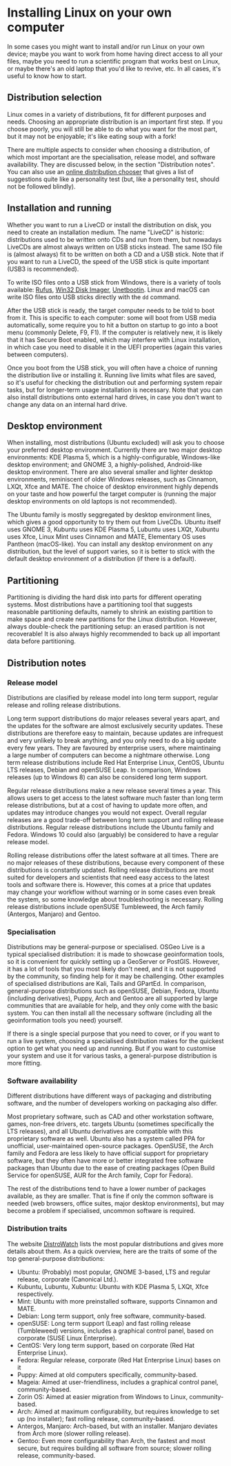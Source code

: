 # Installing Linux on your own computer

In some cases you might want to install and/or run Linux on your own device; maybe you want to work from home having direct access to all your files, maybe you need to run a scientific program that works best on Linux, or maybe there's an old laptop that you'd like to revive, etc. In all cases, it's useful to know how to start.

## Distribution selection

Linux comes in a variety of distributions, fit for different purposes and needs. Choosing an appropriate distribution is an important first step. If you choose poorly, you will still be able to do what you want for the most part, but it may not be enjoyable; it's like eating soup with a fork!

There are multiple aspects to consider when choosing a distribution, of which most important are the specialisation, release model, and software availability. They are discussed below, in the section "Distribution notes". You can also use an [online distribution chooser](https://distrochooser.de/) that gives a list of suggestions quite like a personality test (but, like a personality test, should not be followed blindly).

## Installation and running

Whether you want to run a LiveCD or install the distribution on disk, you need to create an installation medium. The name "LiveCD" is historic: distributions used to be written onto CDs and run from them, but nowadays LiveCDs are almost always written on USB sticks instead. The same ISO file is (almost always) fit to be written on both a CD and a USB stick. Note that if you want to run a LiveCD, the speed of the USB stick is quite important (USB3 is recommended).

To write ISO files onto a USB stick from Windows, there is a variety of tools available: [Rufus](https://rufus.akeo.ie/), [Win32 Disk Imager](https://sourceforge.net/projects/win32diskimager/), [Unetbootin](https://unetbootin.github.io/). Linux and macOS can write ISO files onto USB sticks directly with the `dd` command.

After the USB stick is ready, the target computer needs to be told to boot from it. This is specific to each computer: some will boot from USB media automatically, some require you to hit a button on startup to go into a boot menu (commonly Delete, F9, F1). If the computer is relatively new, it is likely that it has Secure Boot enabled, which may interfere with Linux installation, in which case you need to disable it in the UEFI properties (again this varies between computers).

Once you boot from the USB stick, you will often have a choice of running the distribution live or installing it. Running live limits what files are saved, so it's useful for checking the distribution out and performing system repair tasks, but for longer-term usage installation is necessary. Note that you can also install distributions onto external hard drives, in case you don't want to change any data on an internal hard drive.

## Desktop environment

When installing, most distributions (Ubuntu excluded) will ask you to choose your preferred desktop environment. Currently there are two major desktop environments: KDE Plasma 5, which is a highly-configurable, Windows-like desktop environment; and GNOME 3, a highly-polished, Android-like desktop environment. There are also several smaller and lighter desktop environments, reminiscent of older Windows releases, such as Cinnamon, LXQt, Xfce and MATE. The choice of desktop environment highly depends on your taste and how powerful the target computer is (running the major desktop environments on old laptops is not recommended).

The Ubuntu family is mostly seggregated by desktop environment lines, which gives a good opportunity to try them out from LiveCDs. Ubuntu itself uses GNOME 3, Kubuntu uses KDE Plasma 5, Lubuntu uses LXQt, Xubuntu uses Xfce, Linux Mint uses Cinnamon and MATE, Elementary OS uses Pantheon (macOS-like). You can install any desktop environment on any distribution, but the level of support varies, so it is better to stick with the default desktop environment of a distribution (if there is a default).

## Partitioning

Partitioning is dividing the hard disk into parts for different operating systems. Most distributions have a partitioning tool that suggests reasonable partitioning defaults, namely to shrink an existing partition to make space and create new partitions for the Linux distribution. However, always double-check the partitioning setup: an erased partition is not recoverable! It is also always highly recommended to back up all important data before partitioning.

## Distribution notes

### Release model

Distributions are clasified by release model into long term support, regular release and rolling release distributions.

Long term support distributions do major releases several years apart, and the updates for the software are almost exclusively security updates. These distributions are therefore easy to maintain, because updates are infrequest and very unlikely to break anything, and you only need to do a big update every few years. They are favoured by enterprise users, where maintinaing a large number of computers can become a nightmare otherwise. Long term release distributions include Red Hat Enterprise Linux, CentOS, Ubuntu LTS releases, Debian and openSUSE Leap. In comparison, Windows releases (up to Windows 8) can also be considered long term support.

Regular release distributions make a new release several times a year. This allows users to get access to the latest software much faster than long term release distributions, but at a cost of having to update more often, and updates may introduce changes you would not expect. Overall regular releases are a good trade-off between long term support and rolling release distributions. Regular release distributions include the Ubuntu family and Fedora. Windows 10 could also (arguably) be considered to have a regular release model.

Rolling release distributions offer the latest software at all times. There are no major releases of these distributions, because every component of these distributions is constantly updated. Rolling release distributions are most suited for developers and scientists that need easy access to the latest tools and software there is. However, this comes at a price that updates may change your workflow without warning or in some cases even break the system, so some knowledge about troubleshooting is necessary. Rolling release distributions include openSUSE Tumbleweed, the Arch family (Antergos, Manjaro) and Gentoo.

### Specialisation

Distributions may be general-purpose or specialised. OSGeo Live is a typical specialised distribution: it is made to showcase geoinformation tools, so it is convenient for quickly setting up a GeoServer or PostGIS. However, it has a lot of tools that you most likely don't need, and it is not supported by the community, so finding help for it may be challenging. Other examples of specialised distributions are Kali, Tails and GPartEd. In comparison, general-purpose distributions such as openSUSE, Debian, Fedora, Ubuntu (including derivatives), Puppy, Arch and Gentoo are all supported by large communities that are available for help, and they only come with the basic system. You can then install all the necessary software (including all the geoinformation tools you need) yourself.

If there is a single special purpose that you need to cover, or if you want to run a live system, choosing a specialised distribution makes for the quickest option to get what you need up and running. But if you want to customise your system and use it for various tasks, a general-purpose distribution is more fitting.

### Software availability

Different distributions have different ways of packaging and distributing software, and the number of developers working on packaging also differ.

Most proprietary software, such as CAD and other workstation software, games, non-free drivers, etc. targets Ubuntu (sometimes specifically the LTS releases), and all Ubuntu derivatives are compatible with this proprietary software as well. Ubuntu also has a system called PPA for unofficial, user-maintained open-source packages. OpenSUSE, the Arch family and Fedora are less likely to have official support for proprietary software, but they often have more or better integrated free software packages than Ubuntu due to the ease of creating packages (Open Build Service for openSUSE, AUR for the Arch family, Copr for Fedora).

The rest of the distributions tend to have a lower number of packages available, as they are smaller. That is fine if only the common software is needed (web browsers, office suites, major desktop environments), but may become a problem if specialised, uncommon software is required.

### Distribution traits

The website [DistroWatch](http://distrowatch.com/) lists the most popular distributions and gives more details about them. As a quick overview, here are the traits of some of the top general-purpose distributions:

* Ubuntu: (Probably) most popular, GNOME 3-based, LTS and regular release, corporate (Canonical Ltd.).
* Kubuntu, Lubuntu, Xubuntu: Ubuntu with KDE Plasma 5, LXQt, Xfce respectively.
* Mint: Ubuntu with more preinstalled software, supports Cinnamon and MATE.
* Debian: Long term support, only free software, community-based.
* openSUSE: Long term support (Leap) and fast rolling release (Tumbleweed) versions, includes a graphical control panel, based on corporate (SUSE Linux Enterprise).
* CentOS: Very long term support, based on corporate (Red Hat Enterprise Linux).
* Fedora: Regular release, corporate (Red Hat Enterprise Linux) bases on it
* Puppy: Aimed at old computers specifically, community-based.
* Mageia: Aimed at user-friendliness, includes a graphical control panel, community-based.
* Zorin OS: Aimed at easier migration from Windows to Linux, community-based.
* Arch: Aimed at maximum configurability, but requires knowledge to set up (no installer); fast rolling release, community-based.
* Antergos, Manjaro: Arch-based, but with an installer. Manjaro deviates from Arch more (slower rolling release).
* Gentoo: Even more configurability than Arch, the fastest and most secure, but requires building all software from source; slower rolling release, community-based.
